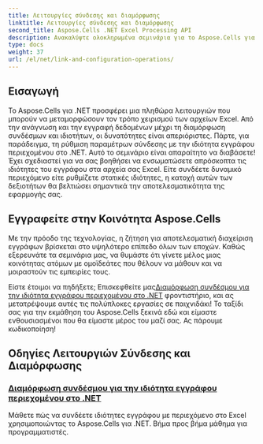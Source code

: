 ```yaml
---
title: Λειτουργίες σύνδεσης και διαμόρφωσης
linktitle: Λειτουργίες σύνδεσης και διαμόρφωσης
second_title: Aspose.Cells .NET Excel Processing API
description: Ανακαλύψτε ολοκληρωμένα σεμινάρια για το Aspose.Cells για .NET, συμπεριλαμβανομένης της διαμόρφωσης συνδέσμων και πολλά άλλα. Ιδανικό για προγραμματιστές που θέλουν να βελτιώσουν τις εφαρμογές τους στο Excel.
type: docs
weight: 37
url: /el/net/link-and-configuration-operations/
---
```

## Εισαγωγή

Το Aspose.Cells για .NET προσφέρει μια πληθώρα λειτουργιών που μπορούν να μεταμορφώσουν τον τρόπο χειρισμού των αρχείων Excel. Από την ανάγνωση και την εγγραφή δεδομένων μέχρι τη διαμόρφωση συνδέσμων και ιδιοτήτων, οι δυνατότητες είναι απεριόριστες. Πάρτε, για παράδειγμα, τη ρύθμιση παραμέτρων σύνδεσης με την ιδιότητα εγγράφου περιεχομένου στο .NET. Αυτό το σεμινάριο είναι απαραίτητο να διαβάσετε! Έχει σχεδιαστεί για να σας βοηθήσει να ενσωματώσετε απρόσκοπτα τις ιδιότητες του εγγράφου στα αρχεία σας Excel. Είτε συνδέετε δυναμικό περιεχόμενο είτε ρυθμίζετε στατικές ιδιότητες, η κατοχή αυτών των δεξιοτήτων θα βελτιώσει σημαντικά την αποτελεσματικότητα της εφαρμογής σας.

## Εγγραφείτε στην Κοινότητα Aspose.Cells

Με την πρόοδο της τεχνολογίας, η ζήτηση για αποτελεσματική διαχείριση εγγράφων βρίσκεται στο υψηλότερο επίπεδο όλων των εποχών. Καθώς εξερευνάτε τα σεμινάρια μας, να θυμάστε ότι γίνετε μέλος μιας κοινότητας ατόμων με ομοϊδεάτες που θέλουν να μάθουν και να μοιραστούν τις εμπειρίες τους. 

Είστε έτοιμοι να πηδήξετε; Επισκεφθείτε μας[Διαμόρφωση συνδέσμου για την ιδιότητα εγγράφου περιεχομένου στο .NET](./configuring-link-to-content-document-property/) φροντιστήριο, και ας μετατρέψουμε αυτές τις πολύπλοκες εργασίες σε παιχνιδάκι! Το ταξίδι σας για την εκμάθηση του Aspose.Cells ξεκινά εδώ και είμαστε ενθουσιασμένοι που θα είμαστε μέρος του μαζί σας. Ας πάρουμε κωδικοποίηση!

## Οδηγίες Λειτουργιών Σύνδεσης και Διαμόρφωσης
### [Διαμόρφωση συνδέσμου για την ιδιότητα εγγράφου περιεχομένου στο .NET](./configuring-link-to-content-document-property/)
Μάθετε πώς να συνδέετε ιδιότητες εγγράφου με περιεχόμενο στο Excel χρησιμοποιώντας το Aspose.Cells για .NET. Βήμα προς βήμα μάθημα για προγραμματιστές.
